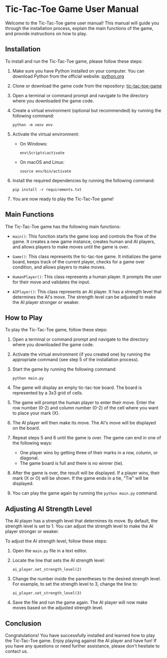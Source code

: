 # Tic-Tac-Toe Game User Manual

Welcome to the Tic-Tac-Toe game user manual! This manual will guide you through the installation process, explain the main functions of the game, and provide instructions on how to play.

## Installation

To install and run the Tic-Tac-Toe game, please follow these steps:

1. Make sure you have Python installed on your computer. You can download Python from the official website: [python.org](https://www.python.org/downloads/)

2. Clone or download the game code from the repository: [tic-tac-toe-game](https://github.com/your-repository-link)

3. Open a terminal or command prompt and navigate to the directory where you downloaded the game code.

4. Create a virtual environment (optional but recommended) by running the following command:
   ```
   python -m venv env
   ```

5. Activate the virtual environment:
   - On Windows:
     ```
     env\Scripts\activate
     ```
   - On macOS and Linux:
     ```
     source env/bin/activate
     ```

6. Install the required dependencies by running the following command:
   ```
   pip install -r requirements.txt
   ```

7. You are now ready to play the Tic-Tac-Toe game!

## Main Functions

The Tic-Tac-Toe game has the following main functions:

- `main()`: This function starts the game loop and controls the flow of the game. It creates a new game instance, creates human and AI players, and allows players to make moves until the game is over.

- `Game()`: This class represents the tic-tac-toe game. It initializes the game board, keeps track of the current player, checks for a game over condition, and allows players to make moves.

- `HumanPlayer()`: This class represents a human player. It prompts the user for their move and validates the input.

- `AIPlayer()`: This class represents an AI player. It has a strength level that determines the AI's move. The strength level can be adjusted to make the AI player stronger or weaker.

## How to Play

To play the Tic-Tac-Toe game, follow these steps:

1. Open a terminal or command prompt and navigate to the directory where you downloaded the game code.

2. Activate the virtual environment (if you created one) by running the appropriate command (see step 5 of the installation process).

3. Start the game by running the following command:
   ```
   python main.py
   ```

4. The game will display an empty tic-tac-toe board. The board is represented by a 3x3 grid of cells.

5. The game will prompt the human player to enter their move. Enter the row number (0-2) and column number (0-2) of the cell where you want to place your mark (X).

6. The AI player will then make its move. The AI's move will be displayed on the board.

7. Repeat steps 5 and 6 until the game is over. The game can end in one of the following ways:
   - One player wins by getting three of their marks in a row, column, or diagonal.
   - The game board is full and there is no winner (tie).

8. After the game is over, the result will be displayed. If a player wins, their mark (X or O) will be shown. If the game ends in a tie, "Tie" will be displayed.

9. You can play the game again by running the `python main.py` command.

## Adjusting AI Strength Level

The AI player has a strength level that determines its move. By default, the strength level is set to 1. You can adjust the strength level to make the AI player stronger or weaker.

To adjust the AI strength level, follow these steps:

1. Open the `main.py` file in a text editor.

2. Locate the line that sets the AI strength level:
   ```
   ai_player.set_strength_level(2)
   ```

3. Change the number inside the parentheses to the desired strength level. For example, to set the strength level to 3, change the line to:
   ```
   ai_player.set_strength_level(3)
   ```

4. Save the file and run the game again. The AI player will now make moves based on the adjusted strength level.

## Conclusion

Congratulations! You have successfully installed and learned how to play the Tic-Tac-Toe game. Enjoy playing against the AI player and have fun! If you have any questions or need further assistance, please don't hesitate to contact us.